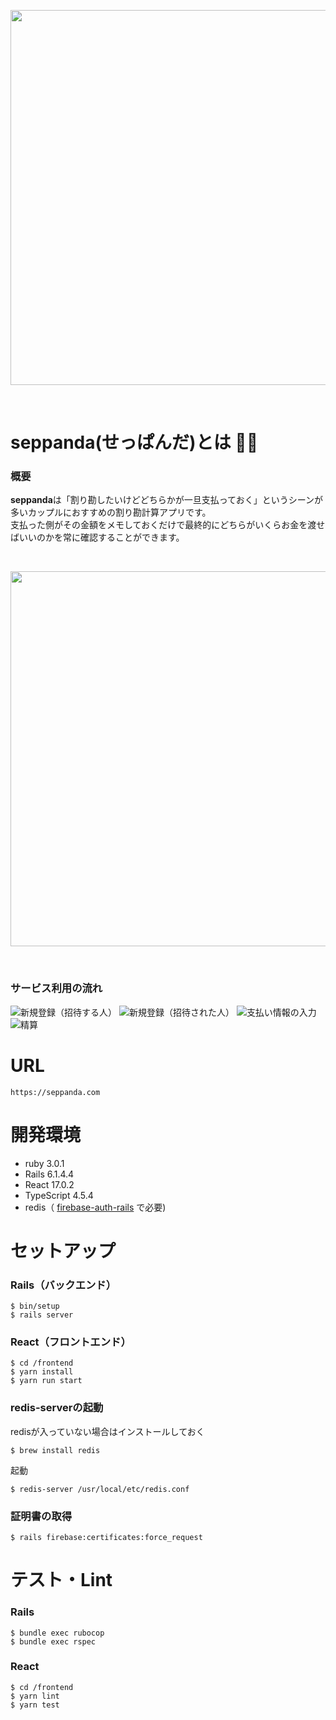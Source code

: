 <p align="center">
  <img src="https://user-images.githubusercontent.com/52844263/159655740-b56565b3-56a3-40e3-bdee-3ffec5c37752.png" width="600px">
</p>


<br>


# seppanda(せっぱんだ)とは 🐼👛
### 概要
**seppanda**は「割り勘したいけどどちらかが一旦支払っておく」というシーンが多いカップルにおすすめの割り勘計算アプリです。<br>
支払った側がその金額をメモしておくだけで最終的にどちらがいくらお金を渡せばいいのかを常に確認することができます。

<br>

<p align="center">
  <img src="https://user-images.githubusercontent.com/52844263/159655934-7ce694a5-eb3f-4f52-bc63-57c9a072eceb.png" width="600px">
</p>



<br>

### サービス利用の流れ

![新規登録（招待する人）](https://user-images.githubusercontent.com/52844263/157189632-c0b180ba-7a5d-4baa-ba31-a6f96cdc75be.png)
![新規登録（招待された人）](https://user-images.githubusercontent.com/52844263/157189643-d2d8f9de-f1bf-477a-a054-4c8c35d8ae87.png)
![支払い情報の入力](https://user-images.githubusercontent.com/52844263/157189656-55cb2f52-dc6f-426c-b30c-8352f2ac6a3c.png)
![精算](https://user-images.githubusercontent.com/52844263/157189666-b8c447cb-be55-471c-b702-09cc77d4d9f9.png)


# URL
```
https://seppanda.com
```

# 開発環境
* ruby 3.0.1
* Rails 6.1.4.4
* React 17.0.2
* TypeScript 4.5.4
* redis（ [firebase-auth-rails](https://github.com/penguinwokrs/firebase-auth-rails) で必要)

# セットアップ
### Rails（バックエンド）
```
$ bin/setup
$ rails server
```
### React（フロントエンド）
```
$ cd /frontend
$ yarn install
$ yarn run start
```
### redis-serverの起動
redisが入っていない場合はインストールしておく
```
$ brew install redis
```
起動
```
$ redis-server /usr/local/etc/redis.conf
```
### 証明書の取得
```
$ rails firebase:certificates:force_request
```

# テスト・Lint
### Rails
```
$ bundle exec rubocop
$ bundle exec rspec
```
### React
```
$ cd /frontend
$ yarn lint
$ yarn test
```



